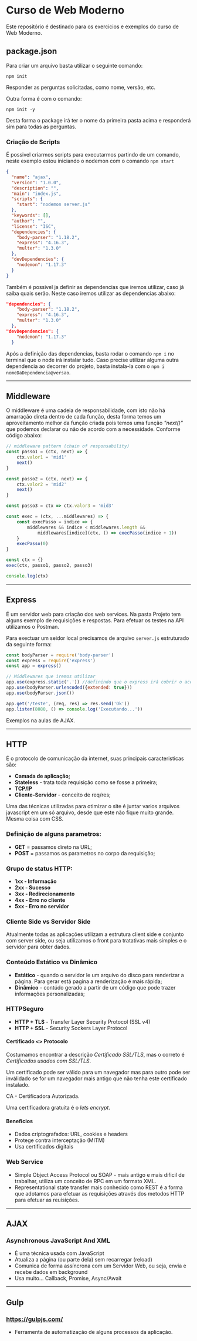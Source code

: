 # Curso de Web Moderno

Este repositório é destinado para os exercicios e exemplos do curso de Web Moderno.

## package.json
Para criar um arquivo basta utilizar o seguinte comando:
~~~
npm init
~~~

Responder as perguntas solicitadas, como nome, versão, etc.

Outra forma é com o comando:
~~~
npm init -y
~~~

Desta forma o package irá ter o nome da primeira pasta acima e responderá sim para todas as perguntas.

### Criação de Scripts
É possivel criarmos scripts para executarmos partindo de um comando, neste exemplo estou iniciando o nodemon com o comando `npm start`

~~~json
{
  "name": "ajax",
  "version": "1.0.0",
  "description": "",
  "main": "index.js",
  "scripts": {
    "start": "nodemon server.js"
  },
  "keywords": [],
  "author": "",
  "license": "ISC",
  "dependencies": {
    "body-parser": "1.18.2",
    "express": "4.16.3",
    "multer": "1.3.0"
  },
  "devDependencies": {
    "nodemon": "1.17.3"
  }
}
~~~

Também é possivel ja definir as dependencias que iremos utilizar, caso já saiba quais serão. Neste caso iremos utilizar as dependencias abaixo:
~~~json
"dependencies": {
    "body-parser": "1.18.2",
    "express": "4.16.3",
    "multer": "1.3.0"
  },
"devDependencies": {
    "nodemon": "1.17.3"
  }
~~~

Após a definição das dependencias, basta rodar o comando `npm i` no terminal que o node irá instalar tudo. Caso precise utilizar alguma outra dependencia ao decorrer do projeto, basta instala-la com o `npm i nomeDaDependencia@versao`. 

---

## Middleware
O middleware é uma cadeia de responsabilidade, com isto não há amarração direta dentro de cada 
função, desta forma temos um aproveitamento melhor da função criada pois temos uma função *"next()"*
que podemos declarar ou não de acordo com a necessidade. Conforme código abaixo:

~~~javascript
// middleware pattern (chain of responsability)
const passo1 = (ctx, next) => {
    ctx.valor1 = 'mid1'
    next()
}

const passo2 = (ctx, next) => {
    ctx.valor2 = 'mid2'
    next()
}

const passo3 = ctx => ctx.valor3 = 'mid3'

const exec = (ctx, ...middlewares) => {
    const execPasso = indice => {
        middlewares && indice < middlewares.length &&
            middlewares[indice](ctx, () => execPasso(indice + 1))
    }
    execPasso(0)
}

const ctx = {}
exec(ctx, passo1, passo2, passo3)

console.log(ctx)
~~~

---

## Express
É um servidor web para criação dos web services.
Na pasta Projeto tem alguns exemplo de requisições e respostas.
Para efetuar os testes na API utilizamos o Postman.

Para exectuar um seidor local precisamos de arquivo `server.js` estruturado da seguinte forma:

~~~javascript
const bodyParser = require('body-parser')
const express = require('express')
const app = express()

// Middlewares que iremos utilizar
app.use(express.static('.')) //definindo que o express irá cobrir o acesso de todos as pastas e conteúdos no mesmo nivel de pastas 
app.use(bodyParser.urlencoded({extended: true}))
app.use(bodyParser.json())

app.get('/teste', (req, res) => res.send('Ok'))
app.listen(8080, () => console.log('Executando...'))
~~~

Exemplos na aulas de AJAX.

---

## HTTP
É o protocolo de comunicação da internet, suas principais caracteristicas são:

* **Camada de aplicação;**
* **Stateless** - trata toda requisição como se fosse a primeira;
* **TCP/IP**
* **Cliente-Servidor** - conceito de req/res;

Uma das técnicas utilizadas para otimizar o site é juntar varios arquivos javascript em um só arquivo,
desde que este não fique muito grande. Mesma coisa com CSS.
### Definição de alguns parametros:
* **GET** = passamos direto na URL;
* **POST** = passamos os parametros no corpo da requisição;
### Grupo de status HTTP:
* **1xx - Informação**
* **2xx - Sucesso**
* **3xx - Redirecionamento**
* **4xx - Erro no cliente**
* **5xx - Erro no servidor**
### Cliente Side vs Servidor Side

Atualmente todas as aplicações utilizam a estrutura client side e conjunto com server side, ou seja
utilizamos o front para tratativas mais simples e o servidor para obter dados.

### Conteúdo Estático vs Dinâmico
* **Estático** - quando o servidor le um arquivo do disco para renderizar a página. Para gerar está pagina 
a renderização é mais rápida;
* **Dinâmico** - contúdo gerado a partir de um código que pode trazer informações personalizadas;

### HTTPSeguro
* **HTTP + TLS** - Transfer Layer Security Protocol (SSL v4)
* **HTTP + SSL** - Security Sockers Layer Protocol

#### Certificado <> Protocolo
Costumamos encontrar a descrição *Certificado SSL/TLS*, mas o correto é *Certificados usados com SSL/TLS*.

Um certificado pode ser válido para um navegador mas para outro pode ser inválidado se for um navegador mais antigo que não tenha
este certificado instalado.

CA - Certificadora Autorizada.

Uma certificadora gratuita é  o *lets encrypt*.
#### Beneficios
* Dados criptografados: URL, cookies e headers
* Protege contra interceptação (MITM)
* Usa certificados digitais

### Web Service
* Simple Object Access Protocol ou SOAP - mais antigo e mais dificil de trabalhar, utiliza um conceito de RPC em um formato XML.
* Representational state transfer mais conhecido como REST é a forma que adotamos para efetuar as requisições através dos metodos
HTTP para efetuar as reuisições. 

---

## AJAX
### Asynchronous JavaScript And XML 
* É uma técnica usada com JavaScript
* Atualiza a página (ou parte dela) sem recarregar (reload)
* Comunica de forma assíncrona com um Servidor Web, ou seja, envia e recebe dados em background
* Usa muito... Callback, Promise, Async/Await

---

## Gulp
### https://gulpjs.com/ 

* Ferramenta de automatização de alguns processos da aplicação.
